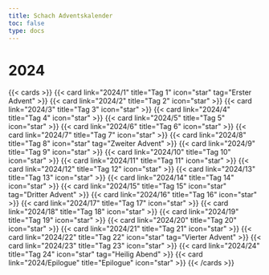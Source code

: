 ```yaml
---
title: Schach Adventskalender
toc: false
type: docs
---
```


# 2024

{{< cards >}}
{{< card link="2024/1" title="Tag 1" icon="star" tag="Erster Advent" >}}
{{< card link="2024/2" title="Tag 2" icon="star" >}}
{{< card link="2024/3" title="Tag 3" icon="star" >}}
{{< card link="2024/4" title="Tag 4" icon="star" >}}
{{< card link="2024/5" title="Tag 5" icon="star" >}}
{{< card link="2024/6" title="Tag 6" icon="star" >}}
{{< card link="2024/7" title="Tag 7" icon="star" >}}
{{< card link="2024/8" title="Tag 8" icon="star" tag="Zweiter Advent" >}}
{{< card link="2024/9" title="Tag 9" icon="star" >}}
{{< card link="2024/10" title="Tag 10" icon="star" >}}
{{< card link="2024/11" title="Tag 11" icon="star" >}}
{{< card link="2024/12" title="Tag 12" icon="star" >}}
{{< card link="2024/13" title="Tag 13" icon="star" >}}
{{< card link="2024/14" title="Tag 14" icon="star" >}}
{{< card link="2024/15" title="Tag 15" icon="star" tag="Dritter Advent" >}}
{{< card link="2024/16" title="Tag 16" icon="star" >}}
{{< card link="2024/17" title="Tag 17" icon="star" >}}
{{< card link="2024/18" title="Tag 18" icon="star" >}}
{{< card link="2024/19" title="Tag 19" icon="star" >}}
{{< card link="2024/20" title="Tag 20" icon="star" >}}
{{< card link="2024/21" title="Tag 21" icon="star" >}}
{{< card link="2024/22" title="Tag 22" icon="star" tag="Vierter Advent" >}}
{{< card link="2024/23" title="Tag 23" icon="star" >}}
{{< card link="2024/24" title="Tag 24" icon="star" tag="Heilig Abend" >}}
{{< card link="2024/Epilogue" title="Epilogue" icon="star" >}}
{{< /cards >}}
